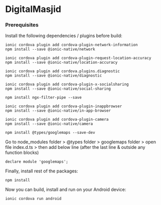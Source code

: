 # DigitalMasjid

### Prerequisites

Install the following dependencies / plugins before build:
```
ionic cordova plugin add cordova-plugin-network-information
npm install --save @ionic-native/network

ionic cordova plugin add cordova-plugin-request-location-accuracy
npm install --save @ionic-native/location-accuracy

ionic cordova plugin add cordova.plugins.diagnostic
npm install --save @ionic-native/diagnostic

ionic cordova plugin add cordova-plugin-x-socialsharing
npm install --save @ionic-native/social-sharing

npm install ngx-filter-pipe --save

ionic cordova plugin add cordova-plugin-inappbrowser
npm install --save @ionic-native/in-app-browser

ionic cordova plugin add cordova-plugin-camera
npm install --save @ionic-native/camera

npm install @types/googlemaps --save-dev
```

Go to node_modules folder > @types folder > googlemaps folder > open file index.d.ts > then add below line (after the last line & outside any function blocks)
```
declare module 'googlemaps';
```

Finally, install rest of the packages:
```
npm install
```

Now you can build, install and run on your Android device:
```
ionic cordova run android
```
